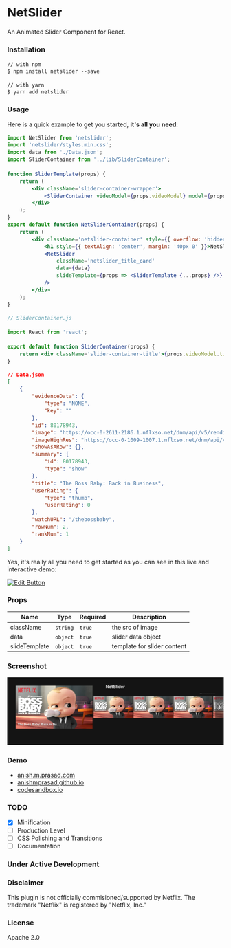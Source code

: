 # NetSlider

An Animated Slider Component for React.

### Installation

```
// with npm
$ npm install netslider --save

// with yarn
$ yarn add netslider
```

### Usage

Here is a quick example to get you started, **it's all you need**:

```jsx
import NetSlider from 'netslider';
import 'netslider/styles.min.css';
import data from './Data.json';
import SliderContainer from '../lib/SliderContainer';

function SliderTemplate(props) {
	return (
		<div className='slider-container-wrapper'>
			<SliderContainer videoModel={props.videoModel} model={props.model} />
		</div>
	);
}
export default function NetSliderContainer(props) {
	return (
		<div className='netslider-container' style={{ overflow: 'hidden', height: '400px' }}>
			<h1 style={{ textAlign: 'center', margin: '40px 0' }}>NetSlider</h1>
			<NetSlider
				className='netslider_title_card'
				data={data}
				slideTemplate={props => <SliderTemplate {...props} />}
			/>
		</div>
	);
}
```

```jsx
// SliderContainer.js

import React from 'react';

export default function SliderContainer(props) {
	return <div className='slider-container-title'>{props.videoModel.title}</div>;
}
```

```json
// Data.json
[
	{
		"evidenceData": {
			"type": "NONE",
			"key": ""
		},
		"id": 80178943,
		"image": "https://occ-0-2611-2186.1.nflxso.net/dnm/api/v5/rendition/412e4119fb212e3ca9f1add558e2e7fed42f8fb4/AAAABZ3Qq-Hzea6WbaEEZaC2cfdLKk2FESlsZZgWY8mFM9G6_GV10UWfcQGrwBUH3shcFc02eClTihN9t0_w79mxi1y3Qxf8Ah890Et7Y7mQyqMefg3nsYO4ZCNWhX2KSRiKdwCgPtbwag.jpg",
		"imageHighRes": "https://occ-0-1009-1007.1.nflxso.net/dnm/api/v6/0DW6CdE4gYtYx8iy3aj8gs9WtXE/AAAABZkgH66DOjrC0-pNCF87xxKemsjiKFPbgx0xObXY6sLghHAS-MmThmCF-LZr2V42ed3VoScabV90v0cQHYxKZFULTwYq_sIBdA.jpg?r=2f8",
		"showAsARow": {},
		"summary": {
			"id": 80178943,
			"type": "show"
		},
		"title": "The Boss Baby: Back in Business",
		"userRating": {
			"type": "thumb",
			"userRating": 0
		},
		"watchURL": "/thebossbaby",
		"rowNum": 2,
		"rankNum": 1
	}
]
```

Yes, it's really all you need to get started as you can see in this live and interactive demo:

[![Edit Button](https://codesandbox.io/static/img/play-codesandbox.svg)](https://codesandbox.io/s/0xq2on1mwv)

### Props

| Name          | Type     | Required | Description                 |
| ------------- | -------- | -------- | --------------------------- |
| className     | `string` | `true`   | the src of image            |
| data          | `object` | `true`   | slider data object          |
| slideTemplate | `object` | `true`   | template for slider content |

### Screenshot

![Preview][screenshot]

[screenshot]: https://raw.githubusercontent.com/anishmprasad/netslider/master/screenshot/Screenshot.png 'Preview screenshot'

### Demo

-   [anish.m.prasad.com](https://anishmprasad.com/opensource/netslider)
-   [anishmprasad.github.io](https://anishmprasad.github.io/opensource/netslider)
-   [codesandbox.io](https://codesandbox.io/embed/0xq2on1mwv)

### TODO

-   [x] Minification
-   [ ] Production Level
-   [ ] CSS Polishing and Transitions
-   [ ] Documentation

### Under Active Development

### Disclaimer

This plugin is not officially commisioned/supported by Netflix.
The trademark "Netflix" is registered by "Netflix, Inc."

### License

Apache 2.0
